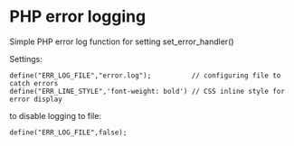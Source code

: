 # PHP error logging

Simple PHP error log function for setting set_error_handler()

Settings:

    define("ERR_LOG_FILE","error.log");          // configuring file to catch errors     
    define("ERR_LINE_STYLE",'font-weight: bold') // CSS inline style for error display

to disable logging to file:

    define("ERR_LOG_FILE",false);
